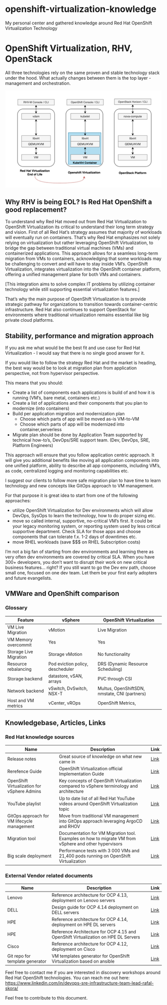 # openshift-virtualization-knowledge
My personal center and gathered knowledge around Red Hat OpenShift Virtualization Technology


# OpenShift Virtualization, RHV, OpenStack

All three technologies rely on the same proven and stable technology stack under the hood. What actually changes between them is the top layer - management and orchestration.

![Virt technology Comparison](https://github.com/sqrex/openshift-virtualization-knowledge/blob/ac14e56e9d44e38de9913fc4e5c828b294dca578/Red%20Hat%20Virt%20solutions.png)

## Why RHV is being EOL? Is Red Hat OpenShift a good replacement?

To understand why Red Hat moved out from Red Hat Virtualization to OpenShift Virtualization its critical to understand their long term strategy and vision.
First of all Red Hat’s strategy assumes that majority of workloads will eventually run on containers.
That’s why Red Hat emphasizes not solely relying on virtualization but rather leveraging OpenShift Virtualization, to bridge the gap between traditional virtual machines (VMs) and containerized applications. This approach allows for a seamless long-term migration from VMs to containers, acknowledging that some workloads may be challenging to convert and will have to stay inside VM’s. 
OpenShift Virtualization, integrates virtualization into the OpenShift container platform, offering a unified management plane for both VMs and containers. 

[This integration aims to solve complex IT problems by utilizing container technology while still supporting essential virtualization features.]

That’s why the main purpose of OpenShift Virtualization is to provide strategic pathway for organizations to transition towards container-centric infrastructure.
Red Hat also continues to support OpenStack for environments where traditional virtualization remains essential like big private cloud platforms.

## Stability, performance and migration approach

If you ask me what would be the best fit and use case for Red Hat Virtualization - I would say that there is no single good answer for it.

If you would like to follow the strategy Red Hat and the market is heading, the best way would be to look at migration plan from application perspective, not from hypervisor perspective.

This means that you should:
- Create a list of components each applications is build of and how it is running (VM’s, bare metal, containers etc.)
- Create a list of applications and their components that you plan to modernize (into containers)
- Build per application migration and modernization plan
    - Choose which parts of app will be moved as-is VM-to-VM
    - Choose which parts of app will be modernized into container,serverless
- Migrate plan should be done by Application Team supported by technical how-to’s, DevOps/SRE support team. (Dev, DevOps, SRE, Platform Engineers)

This approach will ensure that you follow application centric approach. It will give you additional benefits like moving all application components into one unified platform, ability to describe all app components, including VM’s, as code, centralized logging and monitoring capabilities etc.


I suggest our clients to follow more safe migration plan to have  time to learn technology and new concepts like GitOps approach to VM management. 

For that purpose it is great idea to start from one of the following approaches:
- utilize OpenShift Virtualization for Dev environments which will allow DevOps, SysOps to learn the technology, how to do proper sizing etc.
- move so called internal, supportive, no-critical VM’s first. It could be your legacy monitoring system, or reporting system used by less critical supportive department. Check SLA for those apps and choose components that can tolerate f.x. 1-2 days of downtimes etc.
- move RHEL workloads (save $$$ on RHEL Subscription costs)

I’m not a big fan of starting from dev environments and learning there as very often dev environments are covered by critical SLA. When you have 300+ developers, you don’t want to disrupt their work on new critical business features… right?
If you still want to go the Dev env path, choose small one, focused on one dev team. Let them be your first early adopters and future evangelists.

## VMWare and OpenShift comparison

### Glossary

| Feature | vSphere | OpenShift Virtualization |
| --- | --- | --- |
| VM Live Migration | vMotion | Live Migration |
| VM Memory overcommit | Yes | Yes |
| Storage Live Migration | Storage vMotion | No functionality |
| Resource rebalancing | Pod eviction policy, descheduler | DRS (Dynamic Resource Scheduling) |
| Storage backend | datastore, vSAN, arrays | PVC through CSI |
| Network backend | vSwitch, DvSwitch, NSX-T | Multus, OpenShiftSDN, nmstate, CNI (partners) |
| Host and VM metrics | vCenter, vROps | OpenShift Metrics,  |


## Knowledgebase, Articles, Links

### Red Hat knowledge sources
| Name | Description | Link |
| --- | --- | --- |
| Release notes | Great source of knowledge on what new came in | [Link](https://docs.openshift.com/container-platform/4.17/virt/release_notes/virt-4-17-release-notes.html) |
| Rerefence Guide | OpenShift Virtualization official Implementation Guide | [Link](https://access.redhat.com/sites/default/files/attachments/openshift_virtualization_reference_implementation_guide.pdf#page6) |
| OpenShift Virtualization for vSphere Admins | Key concepts of OpenShift Virtualization compared to vSphere terminology and architecture  | [Link](https://www.redhat.com/en/blog/openshift-virtualization-for-vsphere-admins-an-introduction-to-network-configurations) |
| YouTube playlist | Up to date list of all Red Hat YouTube videos around OpenShift Virtualization topic | [Link](https://www.youtube.com/playlist?list=PLaR6Rq6Z4IqeQeTosfoFzTyE_QmWZW6n_) |
| GitOps approach for VM lifecycle management | Move from traditional VM management into GitOps approach leveraging ArgoCD and RHOV | [Link](https://www.redhat.com/en/blog/virtual-machines-as-code-with-openshift-gitops-and-openshift-virtualization) |
| Migration tool | Documentation for VM Migration tool. Examples on how to migrate VM from vSphere and other hypervisors | [Link](https://docs.redhat.com/en/documentation/migration_toolkit_for_virtualization/2.7) |
| Big scale deployment | Performance tests with 3 000 VMs and 21,400 pods running on OpenShift Virtualization | [Link](https://www.redhat.com/rhdc/managed-files/vi-openshift-virtualization-reference-architecture-f31675-202207-en.pdf) |

### External Vendor related documents

| Name | Description | Link |
| --- | --- | --- |
| Lenovo | Reference architecture for OCP 4.13, deployment on Lenovo servers  | [Link](https://lenovopress.lenovo.com/lp0968.pdf) |
| DELL | Design guide for OCP 4.14 deployment on DELL servers | [Link](https://infohub.delltechnologies.com/static/media/client/7phukh/DAM_e55a1069-ee75-43de-8a7d-ac843984caf7.pdf) |
| HPE | Reference architecture for OCP 4.14, deployment on HPE DL servers  | [Link](https://www.hpe.com/psnow/downloadDoc/HPE%20Reference%20Configuration%20for%20Red%20Hat%20OpenShift%20Container%20Platform%204.14%20on%20HPE%20ProLiant%20DL360%20&%20DL380%20Gen11%20servers-a50010318enw.pdf?id=a50010318enw&isFutureVersion=true&ver=&form=false&preview=false&print=&hf=regular&r=&section=&prelaunchSection=&softrollSection=&deepLink=&utm_source=&utm_medium=&utm_campaign=&utm_content=&utm_term=&isLinearized=false&contentDisposition=attachment) |
| HPE | Reference Architecture for OCP 4.15 and OpenShift Virtualization on HPE DL Servers | [Link](https://www.hpe.com/psnow/downloadDoc/HPE%20Reference%20Configuration%20for%20Red%20Hat%20OpenShift%20Virtualization%20on%20HPE%20ProLiant%20DL360%20and%20DL380%20Gen11%20servers%20using%20Red%20Hat%20OpenShift%20Container%20Platform%204.15-a50011012enw.pdf?id=a50011012enw)
| Cisco | Reference architecture for OCP 4.12, deployment on Cisco  | [Link](https://www.cisco.com/c/en/us/td/docs/dcn/aci/containers/installation/openshift-on-baremetal/installing-openshift-4-12-on-baremetal.html) |
| Git repo for  template generator | VM templates generator for OpenShift Virtualization based on ansible | [Link](https://github.com/kubevirt/common-templates?tab=readme-ov-file) |




Feel free to contact me if you are interested in discovery workshops around Red Hat OpenShift technologies.
You can reach me out here: https://www.linkedin.com/in/devops-sre-infrastructure-team-lead-rafal-skora/

Feel free to contribute to this document.